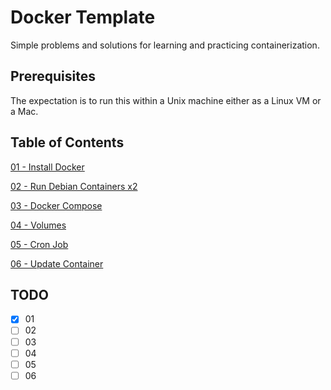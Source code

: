 # Docker Template

Simple problems and solutions for learning and practicing containerization.

## Prerequisites

The expectation is to run this within a Unix machine either as a Linux VM or a Mac.

## Table of Contents 
[01 - Install Docker](01/README.md)

[02 - Run Debian Containers x2](03/README.md)

[03 - Docker Compose](04/README.md)

[04 - Volumes](05/README.md)

[05 - Cron Job](06/README.md)

[06 - Update Container](07/README.md)

## TODO 
- [X] 01
- [ ] 02
- [ ] 03
- [ ] 04
- [ ] 05
- [ ] 06

